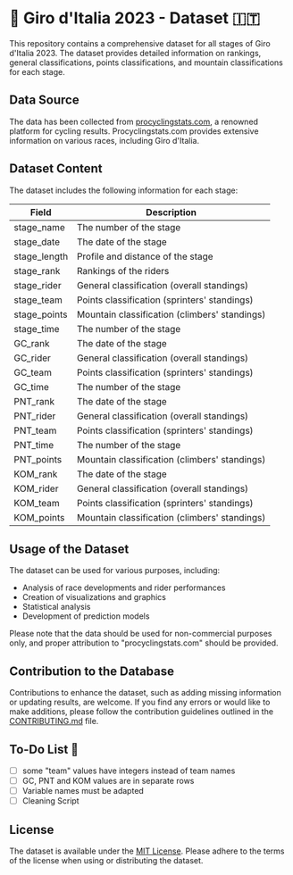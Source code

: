 # 🚴 Giro d'Italia 2023 - Dataset 🇮🇹

This repository contains a comprehensive dataset for all stages of Giro d'Italia 2023. The dataset provides detailed information on rankings, general classifications, points classifications, and mountain classifications for each stage.

## Data Source

The data has been collected from [procyclingstats.com](https://www.procyclingstats.com/), a renowned platform for cycling results. Procyclingstats.com provides extensive information on various races, including Giro d'Italia.

## Dataset Content

The dataset includes the following information for each stage:

| Field                   | Description                                           |
|-------------------------|-------------------------------------------------------|
| stage_name              | The number of the stage                               |
| stage_date              | The date of the stage                                  |
| stage_length            | Profile and distance of the stage                      |
| stage_rank              | Rankings of the riders                                 |
| stage_rider             | General classification (overall standings)             |
| stage_team              | Points classification (sprinters' standings)           |
| stage_points            | Mountain classification (climbers' standings)          |
| stage_time              | The number of the stage                               |
| GC_rank                 | The date of the stage                                  |
| GC_rider                | General classification (overall standings)             |
| GC_team                 | Points classification (sprinters' standings)           |
| GC_time                 | The number of the stage                               |
| PNT_rank                | The date of the stage                                  |
| PNT_rider               | General classification (overall standings)             |
| PNT_team                | Points classification (sprinters' standings)           |
| PNT_time                | The number of the stage                               |
| PNT_points              | Mountain classification (climbers' standings)          |
| KOM_rank                | The date of the stage                                  |
| KOM_rider               | General classification (overall standings)             |
| KOM_team                | Points classification (sprinters' standings)           |
| KOM_points              | Mountain classification (climbers' standings)          |


## Usage of the Dataset

The dataset can be used for various purposes, including:

- Analysis of race developments and rider performances
- Creation of visualizations and graphics
- Statistical analysis
- Development of prediction models

Please note that the data should be used for non-commercial purposes only, and proper attribution to "procyclingstats.com" should be provided.

## Contribution to the Database

Contributions to enhance the dataset, such as adding missing information or updating results, are welcome. If you find any errors or would like to make additions, please follow the contribution guidelines outlined in the [CONTRIBUTING.md](CONTRIBUTING.md) file.

## To-Do List 📝

- [ ] some "team" values have integers instead of team names
- [ ] GC, PNT and KOM values are in separate rows
- [ ] Variable names must be adapted
- [ ] Cleaning Script

## License

The dataset is available under the [MIT License](LICENSE). Please adhere to the terms of the license when using or distributing the dataset.
